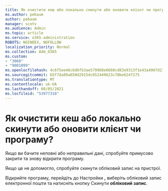 ```yaml
---
title: Як очистити кеш або локально скинути або оновити клієнт чи програму?
ms.author: pebaum
author: pebaum
manager: scotv
ms.audience: Admin
ms.topic: article
ms.service: o365-administration
ROBOTS: NOINDEX, NOFOLLOW
localization_priority: Normal
ms.collection: Adm_O365
ms.custom:
- "3060"
- "9001099"
ms.openlocfilehash: 4c6f5ee46c6d6fb3ae579968e6660cd83e9313f1e43a4907d212a39f6eee9b6c
ms.sourcegitcommit: b5f7da89a650d2915dc652449623c78be6247175
ms.translationtype: MT
ms.contentlocale: uk-UA
ms.lasthandoff: 08/05/2021
ms.locfileid: "53977318"
---
```

# <a name="how-do-i-clear-the-cache-or-locally-resetrefresh-the-clientapp"></a>Як очистити кеш або локально скинути або оновити клієнт чи програму?

Якщо ви бачите неповні або неправильні дані, спробуйте примусово закрити та знову відкрити програму.  

Якщо це не допомогло, спробуйте скинути обліковий запис на пристрої.
 
Відкрийте програму, перейдіть до Настройки **,** виберіть обліковий запис електронної пошти та натисніть кнопку Скинути **обліковий запис**.